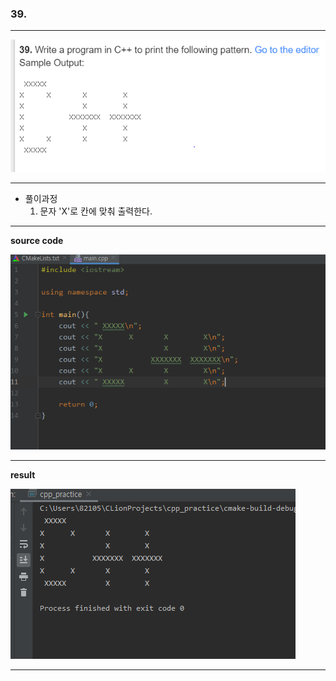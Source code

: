### 39.

***

<img src="./39문제.PNG">

***

- 풀이과정
  1. 문자 'X'로 칸에 맞춰 출력한다.

***

**source code**

<img src="./39소스.PNG">

***

**result**

<img src="./39답.PNG">

***

